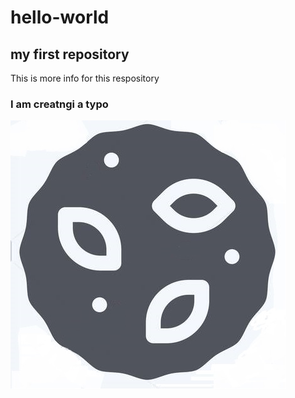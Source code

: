 # hello-world
## my first repository
This is more info for this respository

### I am creatngi a typo

![](quiche.jpg)
